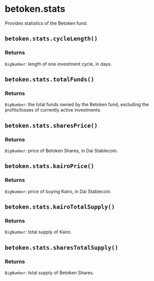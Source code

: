 # betoken.stats
Provides statistics of the Betoken fund.

## `betoken.stats.cycleLength()`
### Returns
`BigNumber`: length of one investment cycle, in days.


## `betoken.stats.totalFunds()`
### Returns
`BigNumber`: the total funds owned by the Betoken fund, excluding the profits/losses of currently active investments.


## `betoken.stats.sharesPrice()`
### Returns
`BigNumber`: price of Betoken Shares, in Dai Stablecoin.


## `betoken.stats.kairoPrice()`
### Returns
`BigNumber`: price of buying Kairo, in Dai Stablecoin.


## `betoken.stats.kairoTotalSupply()`
### Returns
`BigNumber`: total supply of Kairo.


## `betoken.stats.sharesTotalSupply()`
### Returns
`BigNumber`: total supply of Betoken Shares.